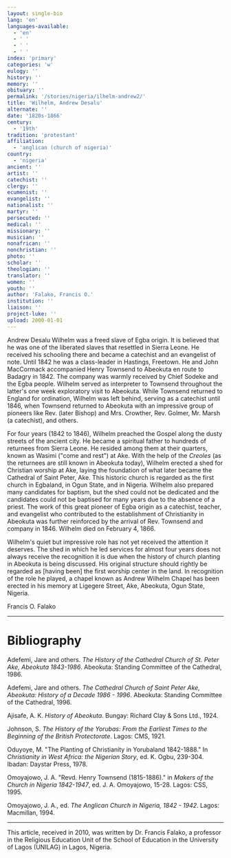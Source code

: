 ```yaml
---
layout: single-bio
lang: 'en'
languages-available:
  - 'en'
  - ' '
  - ' '
  - ' '
index: 'primary'
categories: 'w'
eulogy: ''
history: ''
memory: ''
obituary: ''
permalink: '/stories/nigeria/ilhelm-andrew2/'
title: 'Wilhelm, Andrew Desalu'
alternate: ''
date: '1820s-1866'
century:
  - '19th'
tradition: 'protestant'
affiliation:
  - 'anglican (church of nigeria)'
country:
  - 'nigeria'
ancient: ''
artist: ''
catechist: ''
clergy: ''
ecumenist: ''
evangelist: ''
nationalist: ''
martyr: ''
persecuted: ''
medical: ''
missionary: ''
musician: ''
nonafrican: ''
nonchristian: ''
photo: ''
scholar: ''
theologian: ''
translator: ''
women: ''
youth: ''
author: 'Falako, Francis O.'
institution: ''
liaison: ''
project-luke: ''
upload: 2000-01-01
---
```



Andrew Desalu Wilhelm was a freed slave of Egba origin. It is believed that he was one of the liberated slaves that resettled in Sierra Leone. He received his schooling there and became a catechist and an evangelist of note. Until 1842 he was a class-leader in Hastings, Freetown. He and John MacCormack accompanied Henry Townsend to Abeokuta en route to Badagry in 1842. The company was warmly received by Chief Sodeke and the Egba people. Wilhelm served as interpreter to Townsend throughout the latter's one week exploratory visit to Abeokuta. While Townsend returned to England for ordination, Wilhelm was left behind, serving as a catechist until 1846, when Townsend returned to Abeokuta with an impressive group of pioneers like Rev. (later Bishop) and Mrs. Crowther, Rev. Golmer, Mr. Marsh (a catechist), and others.

For four years (1842 to 1846), Wilhelm preached the Gospel along the dusty streets of the ancient city. He became a spiritual father to hundreds of returnees from Sierra Leone. He resided among them at their quarters, known as Wasimi ("come and rest") at Ake. With the help of the *Creoles* (as the returnees are still known in Abeokuta today), Wilhelm erected a shed for Christian worship at Ake, laying the foundation of what later became the Cathedral of Saint Peter, Ake. This historic church is regarded as the first church in Egbaland, in Ogun State, and in Nigeria. Wilhelm also prepared many candidates for baptism, but the shed could not be dedicated and the candidates could not be baptised for many years due to the absence of a priest. The work of this great pioneer of Egba origin as a catechist, teacher, and evangelist who contributed to the establishment of Christianity in Abeokuta was further reinforced by the arrival of Rev. Townsend and company in 1846. Wilhelm died on February 4, 1866.

Wilhelm's quiet but impressive role has not yet received the attention it deserves. The shed in which he led services for almost four years does not always receive the recognition it is due when the history of church planting in Abeokuta is being discussed. His original structure should rightly be regarded as [having been] the first worship center in the land.  In recognition of the role he played, a chapel known as Andrew Wilhelm Chapel has been erected in his memory at Ligegere Street, Ake, Abeokuta, Ogun State, Nigeria.

Francis O. Falako

---

# Bibliography

Adefemi, Jare and others. *The History of the Cathedral Church of St. Peter Ake, Abeokuta 1843-1986*.  Abeokuta: Standing Committee of the Cathedral, 1986.

Adefemi, Jare and others. *The Cathedral Church of Saint Peter Ake, Abeokuta: History of a Decade 1986 - 1996*. Abeokuta: Standing Committee of the Cathedral, 1996.

Ajisafe, A. K. *History of Abeokuta*. Bungay: Richard Clay & Sons Ltd., 1924.

Johnson, S. *The History of the Yorubas: From the Earliest Times to the Beginning of the British Protectorate*. Lagos: CMS, 1921.

Oduyoye, M. "The Planting of Christianity in Yorubaland 1842-1888." In *Christianity in West Africa: the Nigerian Story*, ed. K. Ogbu, 239-304. Ibadan: Daystar Press, 1978.

Omoyajowo, J. A. "Revd. Henry Townsend (1815-1886)." in *Makers of the Church in Nigeria 1842-1947*, ed. J. A. Omoyajowo, 15-28. Lagos: CSS, 1995.

Omoyajowo, J. A., ed. *The Anglican Church in Nigeria, 1842 - 1942*. Lagos: Macmillan, 1994.

---

This article, received in 2010, was written by Dr. Francis Falako, a professor in the Religious Education Unit of the School of Education in the University of Lagos (UNILAG) in Lagos, Nigeria.